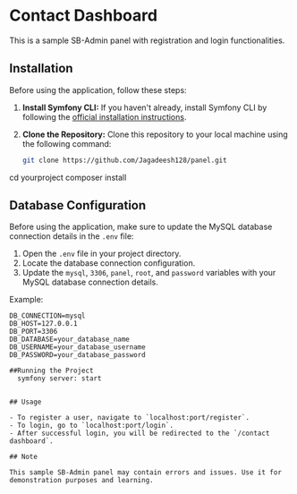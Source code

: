 # Contact Dashboard

This is a sample SB-Admin panel with registration and login functionalities.

## Installation

Before using the application, follow these steps:

1. **Install Symfony CLI:** If you haven't already, install Symfony CLI by following the [official installation instructions](https://symfony.com/download).

2. **Clone the Repository:** Clone this repository to your local machine using the following command:

   ```bash
   git clone https://github.com/Jagadeesh128/panel.git
cd yourproject
composer install

## Database Configuration

Before using the application, make sure to update the MySQL database connection details in the `.env` file:

1. Open the `.env` file in your project directory.
2. Locate the database connection configuration.
3. Update the `mysql`, `3306`, `panel`, `root`, and `password` variables with your MySQL database connection details.

Example:

```dotenv
DB_CONNECTION=mysql
DB_HOST=127.0.0.1
DB_PORT=3306
DB_DATABASE=your_database_name
DB_USERNAME=your_database_username
DB_PASSWORD=your_database_password

##Running the Project
  symfony server: start


## Usage

- To register a user, navigate to `localhost:port/register`.
- To login, go to `localhost:port/login`.
- After successful login, you will be redirected to the `/contact dashboard`.

## Note

This sample SB-Admin panel may contain errors and issues. Use it for demonstration purposes and learning.


